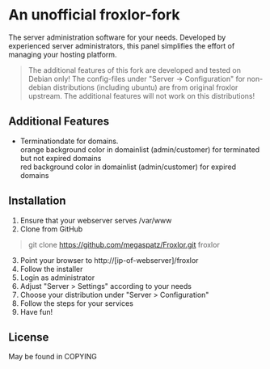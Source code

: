 # An unofficial froxlor-fork

The server administration software for your needs.
Developed by experienced server administrators, this panel simplifies the effort of managing your hosting platform.

> The additional features of this fork are developed and tested on Debian only! The config-files under "Server -> Configuration"
> for non-debian distributions (including ubuntu) are from original froxlor upstream. The additional features will not work on this distributions!

## Additional Features

* Terminationdate for domains.  
  orange background color in domainlist (admin/customer) for terminated but not expired domains  
  red background color in domainlist (admin/customer) for expired domains

## Installation

1. Ensure that your webserver serves /var/www
2. Clone from GitHub
  
> git clone https://github.com/megaspatz/Froxlor.git froxlor  

3. Point your browser to http://[ip-of-webserver]/froxlor
4. Follow the installer
5. Login as administrator
6. Adjust "Server > Settings" according to your needs
7. Choose your distribution under "Server > Configuration"
8. Follow the steps for your services
9. Have fun!

## License

May be found in COPYING
